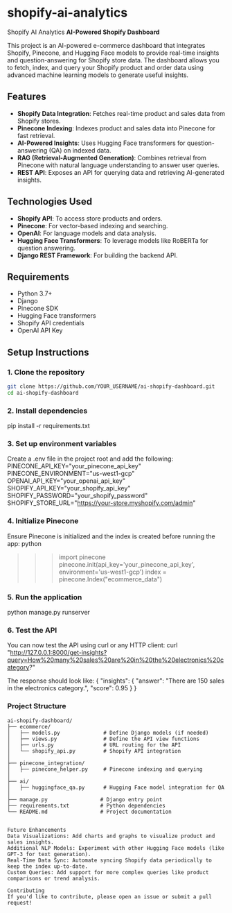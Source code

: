# shopify-ai-analytics
Shopify AI Analytics
**AI-Powered Shopify Dashboard**

This project is an AI-powered e-commerce dashboard that integrates Shopify, Pinecone, and Hugging Face models to provide real-time insights and question-answering for Shopify store data. The dashboard allows you to fetch, index, and query your Shopify product and order data using advanced machine learning models to generate useful insights.

## Features
- **Shopify Data Integration**: Fetches real-time product and sales data from Shopify stores.
- **Pinecone Indexing**: Indexes product and sales data into Pinecone for fast retrieval.
- **AI-Powered Insights**: Uses Hugging Face transformers for question-answering (QA) on indexed data.
- **RAG (Retrieval-Augmented Generation)**: Combines retrieval from Pinecone with natural language understanding to answer user queries.
- **REST API**: Exposes an API for querying data and retrieving AI-generated insights.

## Technologies Used
- **Shopify API**: To access store products and orders.
- **Pinecone**: For vector-based indexing and searching.
- **OpenAI**: For language models and data analysis.
- **Hugging Face Transformers**: To leverage models like RoBERTa for question answering.
- **Django REST Framework**: For building the backend API.

## Requirements
- Python 3.7+
- Django
- Pinecone SDK
- Hugging Face transformers
- Shopify API credentials
- OpenAI API Key

## Setup Instructions

### 1. Clone the repository
```bash
git clone https://github.com/YOUR_USERNAME/ai-shopify-dashboard.git
cd ai-shopify-dashboard
```

### 2. Install dependencies
pip install -r requirements.txt

### 3. Set up environment variables
Create a .env file in the project root and add the following:
PINECONE_API_KEY="your_pinecone_api_key"
PINECONE_ENVIRONMENT="us-west1-gcp"
OPENAI_API_KEY="your_openai_api_key"
SHOPIFY_API_KEY="your_shopify_api_key"
SHOPIFY_PASSWORD="your_shopify_password"
SHOPIFY_STORE_URL="https://your-store.myshopify.com/admin"

### 4. Initialize Pinecone
Ensure Pinecone is initialized and the index is created before running the app:
python
>>> import pinecone
>>> pinecone.init(api_key='your_pinecone_api_key', environment='us-west1-gcp')
>>> index = pinecone.Index("ecommerce_data")

### 5. Run the application
python manage.py runserver

### 6. Test the API
You can now test the API using curl or any HTTP client:
curl "http://127.0.0.1:8000/get-insights?query=How%20many%20sales%20are%20in%20the%20electronics%20category?"

The response should look like:
{
  "insights": {
    "answer": "There are 150 sales in the electronics category.",
    "score": 0.95
  }
}

### Project Structure

```plaintext
ai-shopify-dashboard/
├── ecommerce/
│   ├── models.py              # Define Django models (if needed)
│   ├── views.py               # Define the API view functions
│   ├── urls.py                # URL routing for the API
│   └── shopify_api.py         # Shopify API integration
│
├── pinecone_integration/
│   ├── pinecone_helper.py     # Pinecone indexing and querying
│
├── ai/
│   ├── huggingface_qa.py      # Hugging Face model integration for QA
│
├── manage.py                 # Django entry point
├── requirements.txt          # Python dependencies
└── README.md                 # Project documentation


Future Enhancements
Data Visualizations: Add charts and graphs to visualize product and sales insights.
Additional NLP Models: Experiment with other Hugging Face models (like GPT-3 for text generation).
Real-Time Data Sync: Automate syncing Shopify data periodically to keep the index up-to-date.
Custom Queries: Add support for more complex queries like product comparisons or trend analysis.

Contributing
If you'd like to contribute, please open an issue or submit a pull request!


